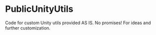 # PublicUnityUtils
Code for custom Unity utils provided AS IS. No promises! For ideas and further customization.
